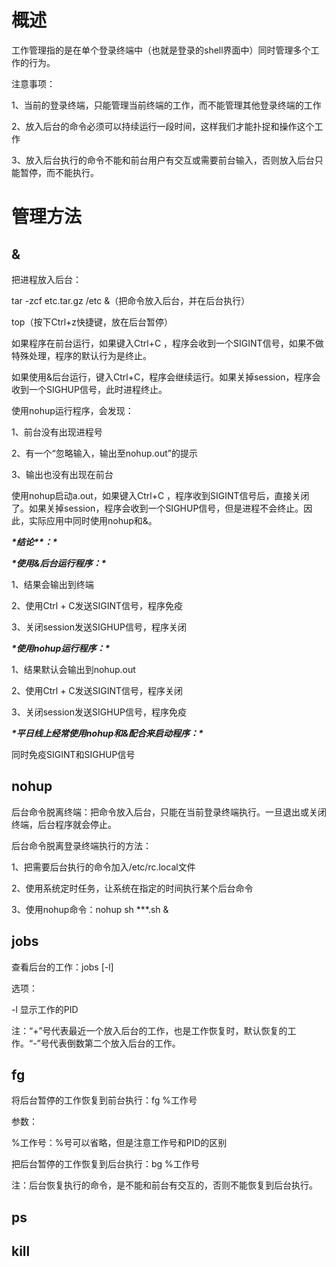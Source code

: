 # **概述**

工作管理指的是在单个登录终端中（也就是登录的shell界面中）同时管理多个工作的行为。

注意事项：

1、当前的登录终端，只能管理当前终端的工作，而不能管理其他登录终端的工作

2、放入后台的命令必须可以持续运行一段时间，这样我们才能扑捉和操作这个工作

3、放入后台执行的命令不能和前台用户有交互或需要前台输入，否则放入后台只能暂停，而不能执行。

 

# **管理方法**

## **&**

把进程放入后台：

tar -zcf etc.tar.gz /etc &（把命令放入后台，并在后台执行）

top（按下Ctrl+z快捷键，放在后台暂停）

 

如果程序在前台运行，如果键入Ctrl+C ，程序会收到一个SIGINT信号，如果不做特殊处理，程序的默认行为是终止。

如果使用&后台运行，键入Ctrl+C，程序会继续运行。如果关掉session，程序会收到一个SIGHUP信号，此时进程终止。

使用nohup运行程序，会发现：

1、前台没有出现进程号

2、有一个“忽略输入，输出至nohup.out”的提示

3、输出也没有出现在前台

使用nohup启动a.out，如果键入Ctrl+C ，程序收到SIGINT信号后，直接关闭了。如果关掉session，程序会收到一个SIGHUP信号，但是进程不会终止。因此，实际应用中同时使用nohup和&。

***\*结论\*******\*：\****

***\*使用&后台运行程序：\****

1、结果会输出到终端

2、使用Ctrl + C发送SIGINT信号，程序免疫

3、关闭session发送SIGHUP信号，程序关闭

***\*使用nohup运行程序：\****

1、结果默认会输出到nohup.out

2、使用Ctrl + C发送SIGINT信号，程序关闭

3、关闭session发送SIGHUP信号，程序免疫

***\*平日线上经常使用nohup和&配合来启动程序：\****

同时免疫SIGINT和SIGHUP信号

 

## **nohup**

后台命令脱离终端：把命令放入后台，只能在当前登录终端执行。一旦退出或关闭终端，后台程序就会停止。

后台命令脱离登录终端执行的方法：

1、把需要后台执行的命令加入/etc/rc.local文件

2、使用系统定时任务，让系统在指定的时间执行某个后台命令

3、使用nohup命令：nohup sh ***.sh &

 

## **jobs**

查看后台的工作：jobs [-l]

选项：

-l 显示工作的PID

注：“+”号代表最近一个放入后台的工作，也是工作恢复时，默认恢复的工作。“-”号代表倒数第二个放入后台的工作。

 

## **fg**

将后台暂停的工作恢复到前台执行：fg %工作号

参数：

%工作号：%号可以省略，但是注意工作号和PID的区别

 

把后台暂停的工作恢复到后台执行：bg %工作号

注：后台恢复执行的命令，是不能和前台有交互的，否则不能恢复到后台执行。

## **ps**

## **kill**

 